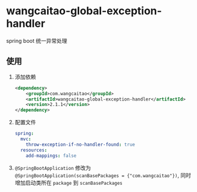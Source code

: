 # wangcaitao-global-exception-handler

spring boot 统一异常处理

## 使用

1. 添加依赖
    
    ```xml
    <dependency>
        <groupId>com.wangcaitao</groupId>
        <artifactId>wangcaitao-global-exception-handler</artifactId>
        <version>2.1.1</version>
    </dependency>
    ```

1. 配置文件
    
    ```yaml
    spring:
      mvc:
        throw-exception-if-no-handler-found: true
      resources:
        add-mappings: false
    ```

1. `@SpringBootApplication` 修改为 `@SpringBootApplication(scanBasePackages = {"com.wangcaitao"})`, 同时增加启动类所在 `package` 到 `scanBasePackages`
